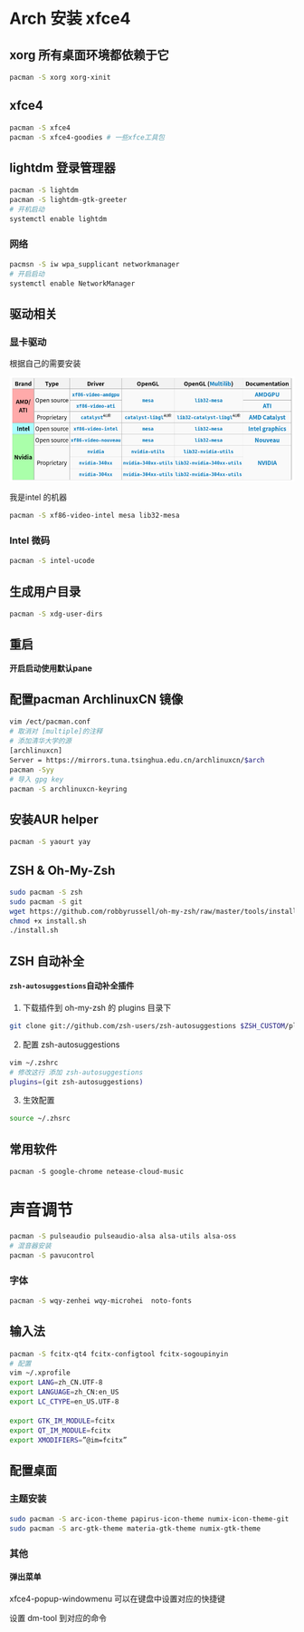 # Arch 安装 xfce4

## xorg 所有桌面环境都依赖于它

```bash
pacman -S xorg xorg-xinit
```

## xfce4 

```bash
pacman -S xfce4
pacman -S xfce4-goodies # 一些xfce工具包
```



## lightdm 登录管理器

```bash
pacman -S lightdm
pacman -S lightdm-gtk-greeter
# 开机启动
systemctl enable lightdm

```

### 网络

```bash
pacmsn -S iw wpa_supplicant networkmanager
# 开启启动
systemctl enable NetworkManager
```



## 驱动相关

### 显卡驱动

根据自己的需要安装

![](<https://raw.githubusercontent.com/xiaozefeng/archlinux-guide/master/images/display_driver.png>)

我是intel 的机器

```bash
pacman -S xf86-video-intel mesa lib32-mesa
```



### Intel 微码

```bash
pacman -S intel-ucode
```





## 生成用户目录

```bash
pacman -S xdg-user-dirs
```



## 重启

**开启启动使用默认pane**





## 配置pacman ArchlinuxCN 镜像

```bash
vim /ect/pacman.conf
# 取消对 [multiple]的注释
# 添加清华大学的源
[archlinuxcn]
Server = https://mirrors.tuna.tsinghua.edu.cn/archlinuxcn/$arch
pacman -Syy
# 导入 gpg key
pacman -S archlinuxcn-keyring 
```



## 安装AUR helper

```bash
pacman -S yaourt yay
```

## ZSH  & Oh-My-Zsh

```bash
sudo pacman -S zsh
sudo pacman -S git
wget https://github.com/robbyrussell/oh-my-zsh/raw/master/tools/install.sh
chmod +x install.sh
./install.sh
```



## ZSH 自动补全

#### `zsh-autosuggestions`自动补全插件

1. 下载插件到 oh-my-zsh 的 plugins 目录下

```bash
git clone git://github.com/zsh-users/zsh-autosuggestions $ZSH_CUSTOM/plugins/zsh-autosuggestions
```

2. 配置 zsh-autosuggestions

```bash
vim ~/.zshrc
# 修改这行 添加 zsh-autosuggestions
plugins=(git zsh-autosuggestions)
```

3. 生效配置

```bash
source ~/.zhsrc
```



## 常用软件

```bahs
pacman -S google-chrome netease-cloud-music
```



# 声音调节

```bash
pacman -S pulseaudio pulseaudio-alsa alsa-utils alsa-oss 
# 混音器安装
pacman -S pavucontrol
```

### 字体

```bash
pacman -S wqy-zenhei wqy-microhei  noto-fonts
```



## 输入法

```bash
pacman -S fcitx-qt4 fcitx-configtool fcitx-sogoupinyin
# 配置
vim ~/.xprofile
export LANG=zh_CN.UTF-8
export LANGUAGE=zh_CN:en_US
export LC_CTYPE=en_US.UTF-8

export GTK_IM_MODULE=fcitx
export QT_IM_MODULE=fcitx
export XMODIFIERS=”@im=fcitx”
```





## 配置桌面

### 主题安装

```bash
sudo pacman -S arc-icon-theme papirus-icon-theme numix-icon-theme-git
sudo pacman -S arc-gtk-theme materia-gtk-theme numix-gtk-theme
```



### 其他

#### 弹出菜单

xfce4-popup-windowmenu 可以在键盘中设置对应的快捷键

设置 dm-tool 到对应的命令 



